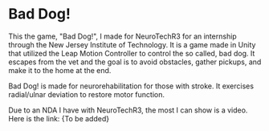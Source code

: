 # Bad Dog!

This the game, "Bad Dog!", I made for NeuroTechR3 for an internship through the New Jersey Institute of Technology. It is a game made in Unity that utilized the Leap Motion Controller to control the so called, bad dog. It escapes from the vet and the goal is to avoid obstacles, gather pickups, and make it to the home at the end.

Bad Dog! is made for neurorehabilitation for those with stroke. It exercises radial/ulnar deviation to restore motor function.

Due to an NDA I have with NeuroTechR3, the most I can show is a video. Here is the link: {To be added}
